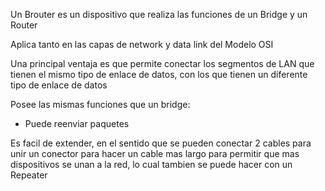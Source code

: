 Un Brouter es un dispositivo que realiza las funciones de un Bridge y un Router

Aplica tanto en las capas de network y data link del Modelo OSI

Una principal ventaja es que permite conectar los segmentos de LAN que tienen el mismo tipo de enlace de datos, con los que tienen un diferente tipo de enlace de datos

Posee las mismas funciones que un bridge:
* Puede reenviar paquetes

Es facil de extender, en el sentido que se pueden conectar 2 cables para unir un conector para hacer un cable mas largo para permitir que mas dispositivos se unan a la red, lo cual tambien se puede hacer con un Repeater